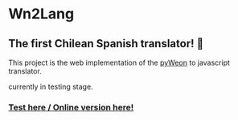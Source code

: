 # Wn2Lang
## The first Chilean Spanish translator! 🥳

This project is the web implementation of the [pyWeon](https://github.com/fkatv/pyweon) to javascript translator.

currently in testing stage.

### [Test here / Online version here!](https://interpretaweon.web.app/)
